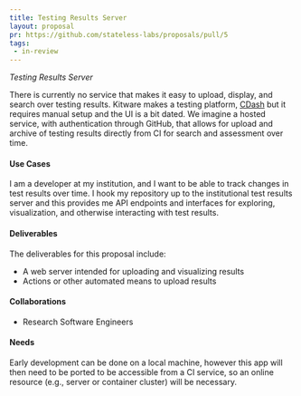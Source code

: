 ```yaml
---
title: Testing Results Server
layout: proposal
pr: https://github.com/stateless-labs/proposals/pull/5
tags: 
 - in-review
---
```


_Testing Results Server_

There is currently no service that makes it easy to upload, display, and search over testing results. 
Kitware makes a testing platform, [CDash](https://www.kitware.com/cdash/project/about.html) but it requires manual setup and the UI is a bit dated. We imagine a hosted service, with authentication through GitHub, that allows for upload and archive of testing results directly from CI for search and assessment over time.

#### Use Cases

I am a developer at my institution, and I want to be able to track changes in test results over time. I hook my repository up to the institutional test results
server and this provides me API endpoints and interfaces for exploring, visualization, and otherwise interacting with test results.


#### Deliverables

The deliverables for this proposal include:

* A web server intended for uploading and visualizing results
* Actions or other automated means to upload results

#### Collaborations

* Research Software Engineers

#### Needs

Early development can be done on a local machine, however this app will then need to be ported to be accessible from a CI service, so an online resource (e.g., server or container cluster) will be necessary.

